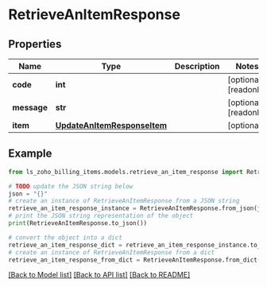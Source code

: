 # RetrieveAnItemResponse


## Properties

Name | Type | Description | Notes
------------ | ------------- | ------------- | -------------
**code** | **int** |  | [optional] [readonly] 
**message** | **str** |  | [optional] [readonly] 
**item** | [**UpdateAnItemResponseItem**](UpdateAnItemResponseItem.md) |  | [optional] 

## Example

```python
from ls_zoho_billing_items.models.retrieve_an_item_response import RetrieveAnItemResponse

# TODO update the JSON string below
json = "{}"
# create an instance of RetrieveAnItemResponse from a JSON string
retrieve_an_item_response_instance = RetrieveAnItemResponse.from_json(json)
# print the JSON string representation of the object
print(RetrieveAnItemResponse.to_json())

# convert the object into a dict
retrieve_an_item_response_dict = retrieve_an_item_response_instance.to_dict()
# create an instance of RetrieveAnItemResponse from a dict
retrieve_an_item_response_from_dict = RetrieveAnItemResponse.from_dict(retrieve_an_item_response_dict)
```
[[Back to Model list]](../README.md#documentation-for-models) [[Back to API list]](../README.md#documentation-for-api-endpoints) [[Back to README]](../README.md)


